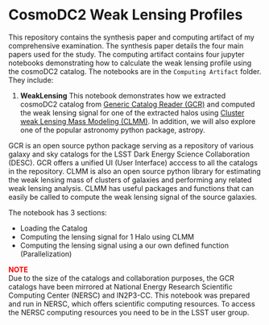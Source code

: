 # CosmoDC2 Weak Lensing Profiles

This repository contains the synthesis paper and computing artifact of my comprehensive examination. The synthesis paper details the four main papers used for the study. The computing artifact contains four jupyter notebooks demonstrating how to calculate the weak lensing profile using the cosmoDC2 catalog. The notebooks are in the `Computing Artifact` folder. They include:

1. **WeakLensing**
This notebook demonstrates how we extracted cosmoDC2 catalog from <a href='https://github.com/LSSTDESC/gcr-catalogs'> Generic Catalog Reader (GCR)</a> and computed the weak lensing signal for one of the extracted halos using <a href='https://github.com/LSSTDESC/CLMM'>Cluster weak Lensing Mass Modeling (CLMM)</a>. In addition, we will also explore one of the popular astronomy python package, astropy.

GCR is an open source python package serving as a repository of various galaxy and sky catalogs for the LSST Dark Energy Science Collaboration (DESC). GCR offers a unified UI (User Interface) acccess to all the catalogs in the repository. CLMM is also an open source python library for estimating the weak lensing mass of clusters of galaxies and performing any related weak lensing analysis. CLMM has useful packages and functions that can easily be called to compute the weak lensing signal of the source galaxies.
 
The notebook has 3 sections:
- Loading the Catalog
- Computing the lensing signal for 1 Halo using CLMM
- Computing the lensing signal using a our own defined function (Parallelization)

**<font color='red'>NOTE</font>**<br>
Due to the size of the catalogs and collaboration purposes, the GCR catalogs have been mirrored at National Energy Research Scientific Computing Center (NERSC) and IN2P3-CC. This notebook was prepared and run in NERSC, which offers scientific computing resources. To access the NERSC computing resources you need to be in the LSST user group.
